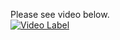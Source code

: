 Please see video below.  
[![Video Label](http://img.youtube.com/vi/AfwZCTcRUeA/0.jpg)](https://youtu.be/AfwZCTcRUeA)
